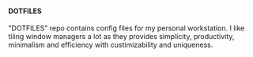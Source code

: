 #### DOTFILES

"DOTFILES" repo contains config files for my personal workstation. I like tiling window managers a lot as they provides simplicity, productivity, minimalism and efficiency with custimizability and uniqueness.
